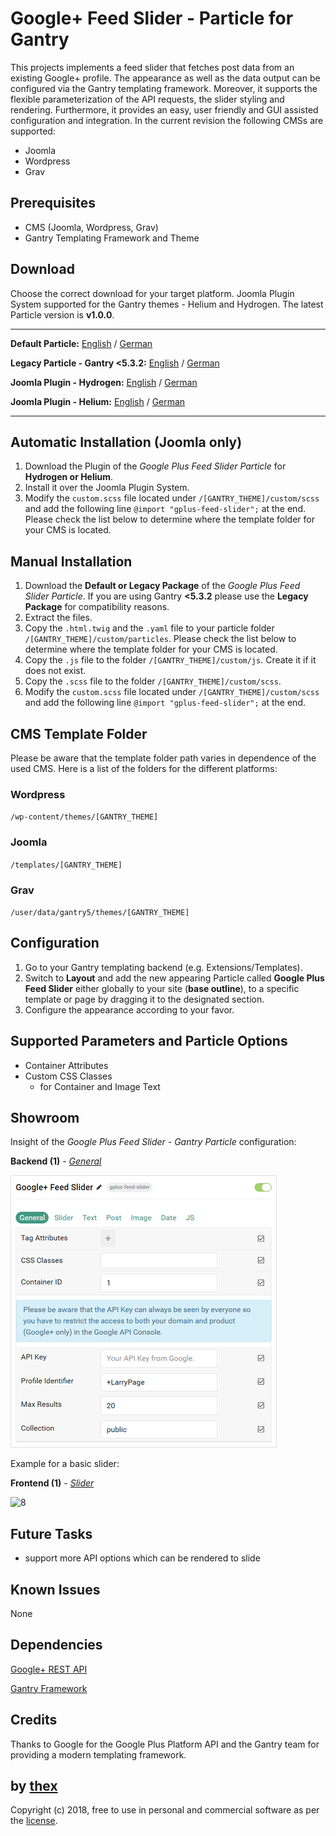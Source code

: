 # Google+ Feed Slider - Particle for Gantry
This projects implements a feed slider that fetches post data from an existing Google+ profile.  The appearance as well as the data output can be configured via the Gantry templating framework. Moreover, it supports the flexible parameterization of the API requests, the slider styling and rendering. Furthermore, it provides an easy, user friendly and GUI assisted configuration and integration. In the current revision the following CMSs are supported:
* Joomla
* Wordpress
* Grav

## Prerequisites
* CMS (Joomla, Wordpress, Grav)
* Gantry Templating Framework and Theme

## Download
Choose the correct download for your target platform. Joomla Plugin System supported for the Gantry themes - Helium and Hydrogen. The latest Particle version is **v1.0.0**.
___
**Default Particle:**
[English](https://github.com/thexmanxyz/Google-Plus-Feed-Slider-Gantry/releases/download/v1.0.0/gfs.particle.only.EN.v1.0.0.zip) / [German](https://github.com/thexmanxyz/Google-Plus-Feed-Slider-Gantry/releases/download/v1.0.0/gfs.particle.only.DE.v1.0.0.zip)

**Legacy Particle - Gantry <5.3.2:**
[English](https://github.com/thexmanxyz/Google-Plus-Feed-Slider-Gantry/releases/download/v1.0.0/gfs.particle.only.legacy.EN.v1.0.0.zip) / [German](https://github.com/thexmanxyz/Google-Plus-Feed-Slider-Gantry/releases/download/v1.0.0/gfs.particle.only.legacy.DE.v1.0.0.zip)

**Joomla Plugin - Hydrogen:**
[English](https://github.com/thexmanxyz/Google-Plus-Feed-Slider-Gantry/releases/download/v1.0.0/gfs.j3.hydrogen.EN.v1.0.0.zip) / [German](https://github.com/thexmanxyz/Google-Plus-Feed-Slider-Gantry/releases/download/v1.0.0/gfs.j3.hydrogen.DE.v1.0.0.zip)

**Joomla Plugin - Helium:**
[English](https://github.com/thexmanxyz/Google-Plus-Feed-Slider-Gantry/releases/download/v1.0.0/gfs.j3.helium.EN.v1.0.0.zip) / [German](https://github.com/thexmanxyz/Google-Plus-Feed-Slider-Gantry/releases/download/v1.0.0/gfs.j3.helium.DE.v1.0.0.zip)
___

## Automatic Installation (Joomla only)
1. Download the Plugin of the *Google Plus Feed Slider Particle* for **Hydrogen or Helium**.
2. Install it over the Joomla Plugin System.
3. Modify the `custom.scss` file located under `/[GANTRY_THEME]/custom/scss` and add the following line `@import "gplus-feed-slider";` at the end. Please check the list below to determine where the template folder for your CMS is located.

## Manual Installation
1. Download the **Default or Legacy Package** of the *Google Plus Feed Slider Particle*. If you are using Gantry **<5.3.2** please use the **Legacy Package** for compatibility reasons.
2. Extract the files.
3. Copy the `.html.twig` and the `.yaml` file to your particle folder `/[GANTRY_THEME]/custom/particles`. Please check the list below to determine where the template folder for your CMS is located.
4. Copy the `.js` file to the folder `/[GANTRY_THEME]/custom/js`. Create it if it does not exist.
5. Copy the `.scss` file to the folder `/[GANTRY_THEME]/custom/scss`.
6. Modify the `custom.scss` file located under `/[GANTRY_THEME]/custom/scss` and add the following line `@import "gplus-feed-slider";` at the end.

## CMS Template Folder
Please be aware that the template folder path varies in dependence of the used CMS. Here is a list of the folders for the different platforms:

### Wordpress
`/wp-content/themes/[GANTRY_THEME]`

### Joomla
`/templates/[GANTRY_THEME]`

### Grav
`/user/data/gantry5/themes/[GANTRY_THEME]`
   
## Configuration
1. Go to your Gantry templating backend (e.g. Extensions/Templates).
2. Switch to **Layout** and add the new appearing Particle called **Google Plus Feed Slider** either globally to your site (**base outline**), to a specific template or page by dragging it to the designated section.
3. Configure the appearance according to your favor.
 
## Supported Parameters and Particle Options
* Container Attributes
* Custom CSS Classes
  * for Container and Image Text

## Showroom
Insight of the *Google Plus Feed Slider - Gantry Particle* configuration:

**Backend (1)** - *[General](/screenshots/backend_general.png)*

![1](/screenshots/backend_general.png)




Example for a basic slider:

**Frontend (1)** - *[Slider](/screenshots/frontend_slider.gif)*

![8](/screenshots/frontend_slider.gif)

## Future Tasks
* support more API options which can be rendered to slide

## Known Issues
None

## Dependencies
[Google+ REST API](https://developers.google.com/+/web/api/rest/)

[Gantry Framework](http://gantry.org/)

## Credits
Thanks to Google for the Google Plus Platform API and the Gantry team for providing a modern templating framework.

## by [thex](https://github.com/thexmanxyz)
Copyright (c) 2018, free to use in personal and commercial software as per the [license](/LICENSE.md).
